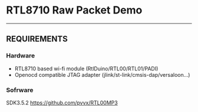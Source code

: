 # RTL8710 Raw Packet Demo #
***

## REQUIREMENTS ##

### Hardware ###
* RTL8710 based wi-fi module (RtlDuino/RTL00/RTL01/PADI)
* Openocd compatible JTAG adapter (jlink/st-link/cmsis-dap/versaloon...)

### Sofrware ###
SDK3.5.2
https://github.com/pvvx/RTL00MP3
